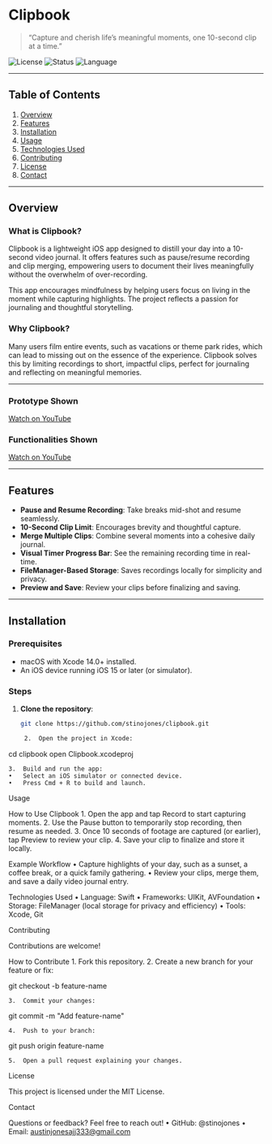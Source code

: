 # **Clipbook**  
> “Capture and cherish life’s meaningful moments, one 10-second clip at a time.”

![License](https://img.shields.io/badge/license-MIT-blue.svg) ![Status](https://img.shields.io/badge/status-Active-green.svg) ![Language](https://img.shields.io/github/languages/top/stinojones/clipbook.svg)

---

## **Table of Contents**  
1. [Overview](#overview)  
2. [Features](#features)  
3. [Installation](#installation)  
4. [Usage](#usage)  
5. [Technologies Used](#technologies-used)  
6. [Contributing](#contributing)  
7. [License](#license)  
8. [Contact](#contact)

---

## **Overview**  

### **What is Clipbook?**  
Clipbook is a lightweight iOS app designed to distill your day into a 10-second video journal. It offers features such as pause/resume recording and clip merging, empowering users to document their lives meaningfully without the overwhelm of over-recording.

This app encourages mindfulness by helping users focus on living in the moment while capturing highlights. The project reflects a passion for journaling and thoughtful storytelling.

### **Why Clipbook?**  
Many users film entire events, such as vacations or theme park rides, which can lead to missing out on the essence of the experience. Clipbook solves this by limiting recordings to short, impactful clips, perfect for journaling and reflecting on meaningful memories.

---

### **Prototype Shown**  
[Watch on YouTube](https://youtube.com/shorts/qcgE_hnMP8s)

### **Functionalities Shown**  
[Watch on YouTube](https://youtube.com/shorts/1kagFJuxOE4)

---

## **Features**  

- **Pause and Resume Recording**: Take breaks mid-shot and resume seamlessly.
- **10-Second Clip Limit**: Encourages brevity and thoughtful capture.
- **Merge Multiple Clips**: Combine several moments into a cohesive daily journal.
- **Visual Timer Progress Bar**: See the remaining recording time in real-time.
- **FileManager-Based Storage**: Saves recordings locally for simplicity and privacy.
- **Preview and Save**: Review your clips before finalizing and saving.

---

## **Installation**  

### **Prerequisites**  
- macOS with Xcode 14.0+ installed.
- An iOS device running iOS 15 or later (or simulator).

### **Steps**  
1. **Clone the repository**:  
   ```bash
   git clone https://github.com/stinojones/clipbook.git

	2.	Open the project in Xcode:

cd clipbook
open Clipbook.xcodeproj


	3.	Build and run the app:
	•	Select an iOS simulator or connected device.
	•	Press Cmd + R to build and launch.

Usage

How to Use Clipbook
	1.	Open the app and tap Record to start capturing moments.
	2.	Use the Pause button to temporarily stop recording, then resume as needed.
	3.	Once 10 seconds of footage are captured (or earlier), tap Preview to review your clip.
	4.	Save your clip to finalize and store it locally.

Example Workflow
	•	Capture highlights of your day, such as a sunset, a coffee break, or a quick family gathering.
	•	Review your clips, merge them, and save a daily video journal entry.

Technologies Used
	•	Language: Swift
	•	Frameworks: UIKit, AVFoundation
	•	Storage: FileManager (local storage for privacy and efficiency)
	•	Tools: Xcode, Git

Contributing

Contributions are welcome!

How to Contribute
	1.	Fork this repository.
	2.	Create a new branch for your feature or fix:

git checkout -b feature-name


	3.	Commit your changes:

git commit -m "Add feature-name"


	4.	Push to your branch:

git push origin feature-name


	5.	Open a pull request explaining your changes.

License

This project is licensed under the MIT License.

Contact

Questions or feedback? Feel free to reach out!
	•	GitHub: @stinojones
	•	Email: austinjonesajj333@gmail.com
